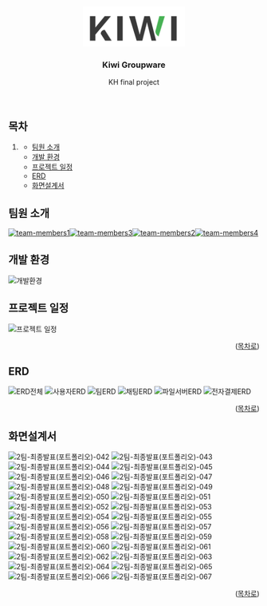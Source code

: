 <a id="readme-top"></a>


<!-- PROJECT LOGO -->
<br />
<div align="center">
    <img src="README/kiwi-word.png" alt="Logo" height="80">

  <h3 align="center">Kiwi Groupware</h3>

  <p align="center">
    KH final project
    <br />
    <br />
    <br />
    <!-- <a href="">View Demo</a>
    ·
    <a href="">Report Bug</a>
    ·
    <a href="">Request Feature</a> -->
  </p>
</div>


## 목차
  <ol>
    <li>
      <ul>
        <li><a href="mem-intro">팀원 소개</a></li>
        <li><a href="#dev-env">개발 환경</a></li>
        <li><a href="#schedule">프로젝트 일정</a></li>
        <li><a href="#erd">ERD</a></li>
        <li><a href="#screen">화면설계서</a></li>
      </ul>
  </ol>



## 팀원 소개
<a href="#mem1">![team-members1](https://github.com/user-attachments/assets/01407905-33fa-4e1b-882b-88c5d6c70c5e)</a><a href="#mem2">![team-members3](https://github.com/user-attachments/assets/559ef2a2-d850-4335-8520-d980f2e85993)</a><a href="#mem3">![team-members2](https://github.com/user-attachments/assets/ae06dcaf-86cd-4019-bf2e-53aa6421ab40)</a><a href="#mem4">![team-members4](https://github.com/user-attachments/assets/b3b15e42-2fd3-4afc-906a-a0e8d7abaeea)</a>

<a id="dev-env"></a>
## 개발 환경
![개발환경](https://github.com/user-attachments/assets/0a3ea66c-34cc-4e6f-98e3-6818ce2e7660)

<a id="schedule"></a>
## 프로젝트 일정
![프로젝트 일정](https://github.com/user-attachments/assets/0e138053-e605-49da-91f1-6e2861c96a97)

<p align="right">(<a href="#readme-top">목차로</a>)</p>

<a id="erd"></a>
## ERD
![ERD전체](https://github.com/user-attachments/assets/f27cf15c-a953-46b7-8b02-cbbe97b6aa63)
![사용자ERD](https://github.com/user-attachments/assets/ba771fd7-effe-44f2-9b11-ce270869d667)
![팀ERD](https://github.com/user-attachments/assets/b7295fc0-75c8-47eb-b9d4-b93286ca734e)
![채팅ERD](https://github.com/user-attachments/assets/a7dd50ce-b51d-4b6d-a073-e857f36b61b2)
![파일서버ERD](https://github.com/user-attachments/assets/ddaadcef-0d06-4846-a6e7-637fd7f9af17)
![전자결제ERD](https://github.com/user-attachments/assets/7af0f32c-7cee-4ffb-9ce3-33d0e4a429da)

<p align="right">(<a href="#readme-top">목차로</a>)</p>

<a id="screen"></a>
## 화면설계서
<a id="mem1"></a>
![2팀-최종발표(포트폴리오)-042](https://github.com/user-attachments/assets/a9d1c38a-9cc4-4bad-89db-c1032ed85e0b)
![2팀-최종발표(포트폴리오)-043](https://github.com/user-attachments/assets/c3721778-1d8b-4e85-9c5f-5bb54f9690a7)
![2팀-최종발표(포트폴리오)-044](https://github.com/user-attachments/assets/128b5178-4bc2-411a-8129-bab5fc14609c)
![2팀-최종발표(포트폴리오)-045](https://github.com/user-attachments/assets/922d99ba-2034-4b67-a6c8-caa2d0b481d3)
![2팀-최종발표(포트폴리오)-046](https://github.com/user-attachments/assets/991c2f40-ec66-4cbc-9704-736cf20366ac)
![2팀-최종발표(포트폴리오)-047](https://github.com/user-attachments/assets/9690b11b-7652-4115-bb4c-e86ecd73ca46)
<a id="mem3"></a>
![2팀-최종발표(포트폴리오)-048](https://github.com/user-attachments/assets/c815ad8a-43de-49d7-ada0-fc216b5def71)
![2팀-최종발표(포트폴리오)-049](https://github.com/user-attachments/assets/288fe919-8db2-423e-807e-be2d87cf8640)
<a id="mem4"></a>
![2팀-최종발표(포트폴리오)-050](https://github.com/user-attachments/assets/5ed9e8a5-1698-40fd-9834-99eaab6c7903)
![2팀-최종발표(포트폴리오)-051](https://github.com/user-attachments/assets/640032df-ec2c-4744-97a5-5dbbc0b388cc)
![2팀-최종발표(포트폴리오)-052](https://github.com/user-attachments/assets/759ecf23-1e5e-43fb-a2f5-14184f10526e)
![2팀-최종발표(포트폴리오)-053](https://github.com/user-attachments/assets/26e8f53d-3945-4a42-9476-4d0867ba6fb3)
![2팀-최종발표(포트폴리오)-054](https://github.com/user-attachments/assets/19eedf5f-c862-4345-a28f-d437e59552f0)
![2팀-최종발표(포트폴리오)-055](https://github.com/user-attachments/assets/06f0b2ea-2345-41a8-994a-5eade5d877ee)
![2팀-최종발표(포트폴리오)-056](https://github.com/user-attachments/assets/d3f01ff7-692b-4806-ac48-a5737f0a0be3)
<a id="mem2"></a>
![2팀-최종발표(포트폴리오)-057](https://github.com/user-attachments/assets/17bbfd87-181d-4176-b1f4-f2e7b2e29d33)
![2팀-최종발표(포트폴리오)-058](https://github.com/user-attachments/assets/3e823ba5-bcd1-49b6-8a5f-188666a1953b)
![2팀-최종발표(포트폴리오)-059](https://github.com/user-attachments/assets/6ca0ebb1-886e-4bbf-8c4a-59953027a1c0)
![2팀-최종발표(포트폴리오)-060](https://github.com/user-attachments/assets/e2a15c91-e225-4ea8-bcdd-294d7b3736f4)
![2팀-최종발표(포트폴리오)-061](https://github.com/user-attachments/assets/dfe2f18b-abfa-4fa0-aa1a-d1bf868105c2)
![2팀-최종발표(포트폴리오)-062](https://github.com/user-attachments/assets/86760814-cae8-4007-a8b9-bb5d40b305a5)
![2팀-최종발표(포트폴리오)-063](https://github.com/user-attachments/assets/4860e482-a605-4c73-a651-524d31ee0201)
![2팀-최종발표(포트폴리오)-064](https://github.com/user-attachments/assets/ea206af6-bfd1-4321-a347-bbed5c61abd3)
![2팀-최종발표(포트폴리오)-065](https://github.com/user-attachments/assets/b1cd0306-d151-4ebb-ad96-00114dfe49c4)
![2팀-최종발표(포트폴리오)-066](https://github.com/user-attachments/assets/8088a834-2cfe-49f9-835d-fc6be2e649c1)
![2팀-최종발표(포트폴리오)-067](https://github.com/user-attachments/assets/146a45a0-fb73-44b4-b53a-9afc037306dd)

<p align="right">(<a href="#readme-top">목차로</a>)</p>

<!-- MARKDOWN LINKS & IMAGES -->
<!-- https://www.markdownguide.org/basic-syntax/#reference-style-links -->
[contributors-shield]: https://img.shields.io/github/contributors/othneildrew/Best-README-Template.svg?style=for-the-badge
[contributors-url]: https://github.com/othneildrew/Best-README-Template/graphs/contributors
[forks-shield]: https://img.shields.io/github/forks/othneildrew/Best-README-Template.svg?style=for-the-badge
[forks-url]: https://github.com/othneildrew/Best-README-Template/network/members
[stars-shield]: https://img.shields.io/github/stars/othneildrew/Best-README-Template.svg?style=for-the-badge
[stars-url]: https://github.com/othneildrew/Best-README-Template/stargazers
[issues-shield]: https://img.shields.io/github/issues/othneildrew/Best-README-Template.svg?style=for-the-badge
[issues-url]: https://github.com/othneildrew/Best-README-Template/issues
[license-shield]: https://img.shields.io/github/license/othneildrew/Best-README-Template.svg?style=for-the-badge
[license-url]: https://github.com/othneildrew/Best-README-Template/blob/master/LICENSE.txt
[linkedin-shield]: https://img.shields.io/badge/-LinkedIn-black.svg?style=for-the-badge&logo=linkedin&colorB=555
[linkedin-url]: https://linkedin.com/in/othneildrew
[product-screenshot]: images/screenshot.png
[Next.js]: https://img.shields.io/badge/next.js-000000?style=for-the-badge&logo=nextdotjs&logoColor=white
[Next-url]: https://nextjs.org/
[React.js]: https://img.shields.io/badge/React-20232A?style=for-the-badge&logo=react&logoColor=61DAFB
[React-url]: https://reactjs.org/
[Vue.js]: https://img.shields.io/badge/Vue.js-35495E?style=for-the-badge&logo=vuedotjs&logoColor=4FC08D
[Vue-url]: https://vuejs.org/
[Angular.io]: https://img.shields.io/badge/Angular-DD0031?style=for-the-badge&logo=angular&logoColor=white
[Angular-url]: https://angular.io/
[Svelte.dev]: https://img.shields.io/badge/Svelte-4A4A55?style=for-the-badge&logo=svelte&logoColor=FF3E00
[Svelte-url]: https://svelte.dev/
[Laravel.com]: https://img.shields.io/badge/Laravel-FF2D20?style=for-the-badge&logo=laravel&logoColor=white
[Laravel-url]: https://laravel.com
[Bootstrap.com]: https://img.shields.io/badge/Bootstrap-563D7C?style=for-the-badge&logo=bootstrap&logoColor=white
[Bootstrap-url]: https://getbootstrap.com
[JQuery.com]: https://img.shields.io/badge/jQuery-0769AD?style=for-the-badge&logo=jquery&logoColor=white
[JQuery-url]: https://jquery.com 
